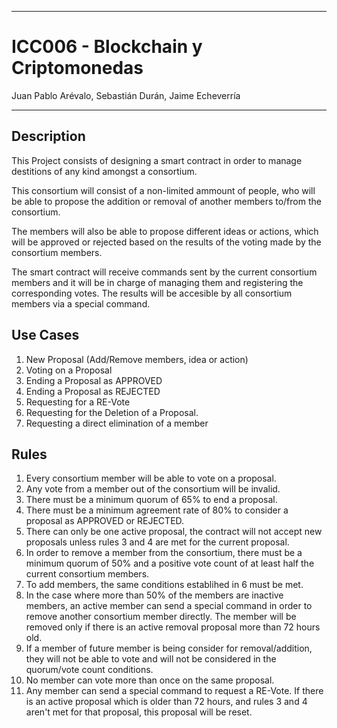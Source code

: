 ___
# ICC006 - Blockchain y Criptomonedas
Juan Pablo Arévalo, Sebastián Durán, Jaime Echeverría

___
## Description
This Project consists of designing a smart contract in order to manage destitions of any kind amongst a consortium.

This consortium will consist of a non-limited ammount of people, who will be able to propose the addition or removal of another members to/from the consortium.

The members will also be able to propose different ideas or actions, which will be approved or rejected based on the results of the voting made by the consortium members.

The smart contract will receive commands sent by the current consortium members and it will be in charge of managing them and registering the corresponding votes. The results will be accesible by all consortium members via a special command.

## Use Cases

1. New Proposal (Add/Remove members, idea or action)
2. Voting on a Proposal
3. Ending a Proposal as APPROVED
4. Ending a Proposal as REJECTED
5. Requesting for a RE-Vote
6. Requesting for the Deletion of a Proposal.
7. Requesting a direct elimination of a member

## Rules
1. Every consortium member will be able to vote on a proposal.
2. Any vote from a member out of the consortium will be invalid.
3. There must be a minimum quorum of 65% to end a proposal.
4. There must be a minimum agreement rate of 80% to consider a proposal as APPROVED or REJECTED.
5. There can only be one active proposal, the contract will not accept new proposals unless rules 3 and 4 are met for the current proposal.
6. In order to remove a member from the consortium, there must be a minimum quorum of 50% and a positive vote count of at least half the current consortium members.
7. To add members, the same conditions establihed in 6 must be met.
8. In the case where more than 50% of the members are inactive members, an active member can send a special command in order to remove another consortium member directly. The member will be removed only if there is an active removal proposal more than 72 hours old.
9. If a member of future member is being consider for removal/addition, they will not be able to vote and will not be considered in the quorum/vote count conditions.
10. No member can vote more than once on the same proposal.
11. Any member can send a special command to request a RE-Vote. If there is an active proposal which is older than 72 hours, and rules 3 and 4 aren't met for that proposal, this proposal will be reset.

